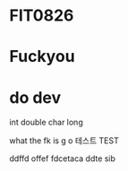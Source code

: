 # FIT0826
# Fuckyou
# do dev



int double char long


what the fk is g o
테스트
TEST

ddffd
offef
fdcetaca
ddte
sib

